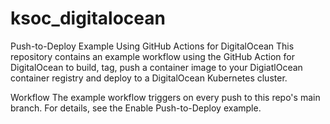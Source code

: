 # ksoc_digitalocean

Push-to-Deploy Example Using GitHub Actions for DigitalOcean
This repository contains an example workflow using the GitHub Action for DigitalOcean to build, tag, push a container image to your DigiatlOcean container registry and deploy to a DigitalOcean Kubernetes cluster.

Workflow
The example workflow triggers on every push to this repo's main branch. For details, see the Enable Push-to-Deploy example.